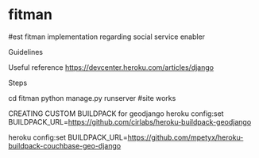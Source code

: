 fitman
======
#est
fitman implementation regarding social service enabler



Guidelines

Useful reference https://devcenter.heroku.com/articles/django

Steps

cd fitman
python manage.py runserver #site works


CREATING CUSTOM BUILDPACK for geodjango
heroku config:set BUILDPACK_URL=https://github.com/cirlabs/heroku-buildpack-geodjango

heroku config:set BUILDPACK_URL=https://github.com/mpetyx/heroku-buildpack-couchbase-geo-django

